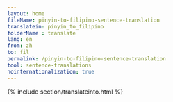 ```yaml
---
layout: home
fileName: pinyin-to-filipino-sentence-translation
translatein: pinyin_to_filipino
folderName : translate
lang: en
from: zh
to: fil
permalink: /pinyin-to-filipino-sentence-translation
tool: sentence-translations
nointernationalization: true
---
```

{% include section/translateinto.html %}
